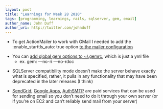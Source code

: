 ```yaml
---
layout: post
title: "Learnings for Week 28 2010"
tags: [programming, learnings, rails, sqlserver, gem, email]
author_name: John Duff
author_uri: http://twitter.com/johnduff
---
```


-   To get ActionMailer to work with GMail I needed to add the
    :enable\_starttls\_auto: true option [to the mailer
    configuration](http://www.justinball.com/2009/06/25/sending-email-with-ruby-on-rails-2-3-2-and-gmail/)

<!-- -->

-   You can [add global gem options to
    \~/.gemrc](http://stackoverflow.com/questions/1381725/how-to-make-no-ri-no-rdoc-default-for-gem-install),
    which is just a yml file
    -   ex. gem: —no-ri —no-rdoc

<!-- -->

-   SQLServer compatibility mode doesn’t make the server behave exactly
    what is specified, rather, it pulls in any functionality that may
    have been deprecated in the later releases (I think)

<!-- -->

-   [SendGrid](http://sendgrid.com/), [Google
    Apps](https://www.google.com/a/),
    [AuthSMTP](http://www.authsmtp.com/) are paid services that can be
    used for sending email so you don’t need to do it through your own
    server (or if you’re on EC2 and can’t reliably send mail from your
    server)
